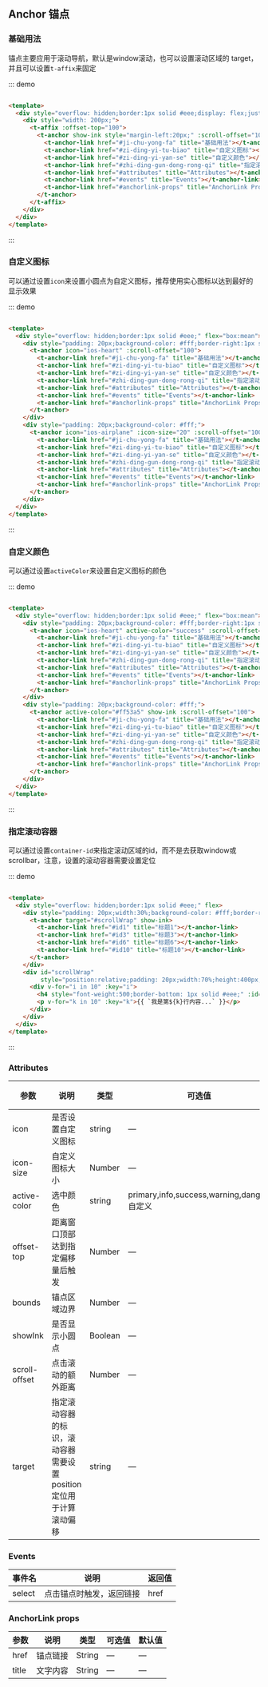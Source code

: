 ## Anchor 锚点

### 基础用法

锚点主要应用于滚动导航，默认是window滚动，也可以设置滚动区域的 target，并且可以设置`t-affix`来固定

::: demo

```html

<template>
  <div style="overflow: hidden;border:1px solid #eee;display: flex;justify-content: flex-end;">
    <div style="width: 200px;">
      <t-affix :offset-top="100">
        <t-anchor show-ink style="margin-left:20px;" :scroll-offset="100">
          <t-anchor-link href="#ji-chu-yong-fa" title="基础用法"></t-anchor-link>
          <t-anchor-link href="#zi-ding-yi-tu-biao" title="自定义图标"></t-anchor-link>
          <t-anchor-link href="#zi-ding-yi-yan-se" title="自定义颜色"></t-anchor-link>
          <t-anchor-link href="#zhi-ding-gun-dong-rong-qi" title="指定滚动容器"></t-anchor-link>
          <t-anchor-link href="#attributes" title="Attributes"></t-anchor-link>
          <t-anchor-link href="#events" title="Events"></t-anchor-link>
          <t-anchor-link href="#anchorlink-props" title="AnchorLink Props"></t-anchor-link>
        </t-anchor>
      </t-affix>
    </div>
  </div>
</template>
```

:::

### 自定义图标

可以通过设置`icon`来设置小圆点为自定义图标，推荐使用实心图标以达到最好的显示效果

::: demo

```html

<template>
  <div style="overflow: hidden;border:1px solid #eee;" flex="box:mean">
    <div style="padding: 20px;background-color: #fff;border-right:1px solid #eee;">
      <t-anchor icon="ios-heart" :scroll-offset="100">
        <t-anchor-link href="#ji-chu-yong-fa" title="基础用法"></t-anchor-link>
        <t-anchor-link href="#zi-ding-yi-tu-biao" title="自定义图标"></t-anchor-link>
        <t-anchor-link href="#zi-ding-yi-yan-se" title="自定义颜色"></t-anchor-link>
        <t-anchor-link href="#zhi-ding-gun-dong-rong-qi" title="指定滚动容器"></t-anchor-link>
        <t-anchor-link href="#attributes" title="Attributes"></t-anchor-link>
        <t-anchor-link href="#events" title="Events"></t-anchor-link>
        <t-anchor-link href="#anchorlink-props" title="AnchorLink Props"></t-anchor-link>
      </t-anchor>
    </div>
    <div style="padding: 20px;background-color: #fff;">
      <t-anchor icon="ios-airplane" :icon-size="20" :scroll-offset="100">
        <t-anchor-link href="#ji-chu-yong-fa" title="基础用法"></t-anchor-link>
        <t-anchor-link href="#zi-ding-yi-tu-biao" title="自定义图标"></t-anchor-link>
        <t-anchor-link href="#zi-ding-yi-yan-se" title="自定义颜色"></t-anchor-link>
        <t-anchor-link href="#zhi-ding-gun-dong-rong-qi" title="指定滚动容器"></t-anchor-link>
        <t-anchor-link href="#attributes" title="Attributes"></t-anchor-link>
        <t-anchor-link href="#events" title="Events"></t-anchor-link>
        <t-anchor-link href="#anchorlink-props" title="AnchorLink Props"></t-anchor-link>
      </t-anchor>
    </div>
  </div>
</template>
```

:::

### 自定义颜色

可以通过设置`activeColor`来设置自定义图标的颜色

::: demo

```html

<template>
  <div style="overflow: hidden;border:1px solid #eee;" flex="box:mean">
    <div style="padding: 20px;background-color: #fff;border-right:1px solid #eee;">
      <t-anchor icon="ios-heart" active-color="success" :scroll-offset="100">
        <t-anchor-link href="#ji-chu-yong-fa" title="基础用法"></t-anchor-link>
        <t-anchor-link href="#zi-ding-yi-tu-biao" title="自定义图标"></t-anchor-link>
        <t-anchor-link href="#zi-ding-yi-yan-se" title="自定义颜色"></t-anchor-link>
        <t-anchor-link href="#zhi-ding-gun-dong-rong-qi" title="指定滚动容器"></t-anchor-link>
        <t-anchor-link href="#attributes" title="Attributes"></t-anchor-link>
        <t-anchor-link href="#events" title="Events"></t-anchor-link>
        <t-anchor-link href="#anchorlink-props" title="AnchorLink Props"></t-anchor-link>
      </t-anchor>
    </div>
    <div style="padding: 20px;background-color: #fff;">
      <t-anchor active-color="#ff53a5" show-ink :scroll-offset="100">
        <t-anchor-link href="#ji-chu-yong-fa" title="基础用法"></t-anchor-link>
        <t-anchor-link href="#zi-ding-yi-tu-biao" title="自定义图标"></t-anchor-link>
        <t-anchor-link href="#zi-ding-yi-yan-se" title="自定义颜色"></t-anchor-link>
        <t-anchor-link href="#zhi-ding-gun-dong-rong-qi" title="指定滚动容器"></t-anchor-link>
        <t-anchor-link href="#attributes" title="Attributes"></t-anchor-link>
        <t-anchor-link href="#events" title="Events"></t-anchor-link>
        <t-anchor-link href="#anchorlink-props" title="AnchorLink Props"></t-anchor-link>
      </t-anchor>
    </div>
  </div>
</template>
```

:::

### 指定滚动容器

可以通过设置`container-id`来指定滚动区域的id，而不是去获取window或scrollbar，注意，设置的滚动容器需要设置定位

::: demo

```html

<template>
  <div style="overflow: hidden;border:1px solid #eee;" flex>
    <div style="padding: 20px;width:30%;background-color: #fff;border-right:1px solid #eee;">
      <t-anchor target="#scrollWrap" show-ink>
        <t-anchor-link href="#id1" title="标题1"></t-anchor-link>
        <t-anchor-link href="#id3" title="标题3"></t-anchor-link>
        <t-anchor-link href="#id6" title="标题6"></t-anchor-link>
        <t-anchor-link href="#id10" title="标题10"></t-anchor-link>
      </t-anchor>
    </div>
    <div id="scrollWrap"
         style="position:relative;padding: 20px;width:70%;height:400px;overflow:auto;background-color: #fff;">
      <div v-for="i in 10" :key="i">
        <h4 style="font-weight:500;border-bottom: 1px solid #eee;" :id="`id${i}`">标题{{i}}</h4>
        <p v-for="k in 10" :key="k">{{ `我是第${k}行内容...` }}</p>
      </div>
    </div>
  </div>
</template>
```

:::

### Attributes

| 参数      | 说明    | 类型      | 可选值       | 默认值   |
|---------- |-------- |---------- |-------------  |-------- |
| icon     | 是否设置自定义图标   | string  |  —   |   —   |
| icon-size     | 自定义图标大小   | Number  |  —   |   —   |
| active-color    | 选中颜色   | string  |  primary,info,success,warning,danger,自定义   |   —   |
| offset-top     | 距离窗口顶部达到指定偏移量后触发   | Number  |  —   | 0 |
| bounds     | 锚点区域边界   | Number  |  —   | 5 |
| showInk     | 是否显示小圆点   | Boolean      |  —   | false |
| scroll-offset     | 点击滚动的额外距离   | Number  |  —   | 0 |
| target     | 指定滚动容器的标识，滚动容器需要设置position定位用于计算滚动偏移   | string  |  —   |  —  |

### Events

| 事件名      | 说明    | 返回值      |
|---------- |-------- |---------- |
| select    | 点击锚点时触发，返回链接   | href  |

### AnchorLink props

| 参数      | 说明    | 类型      | 可选值       | 默认值   |
|---------- |-------- |---------- |-------------  |-------- |
| href     | 锚点链接   | String  |  —   |  — |
| title     | 文字内容   | String  |  —   |  — |
